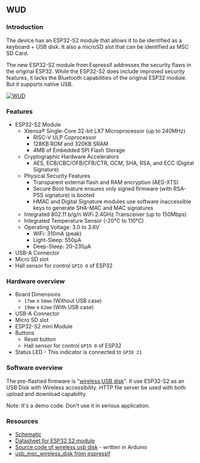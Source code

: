 ## WUD ##

### Introduction ###

The device has an ESP32-S2 module that allows it to be identified as a keyboard + USB disk. It also a microSD slot that can be identified as MSC SD Card.

The new ESP32-S2 module from Espressif addresses the security flaws in the original ESP32. While the ESP32-S2 does include improved security features, it lacks the Bluetooth capabilities of the original ESP32 module. But it supports native USB.

[![WUD](https://i1.aprbrother.com/wud-1.jpg-640.jpg)](https://i1.aprbrother.com/wud-1.jpg)

### Features ### 

* ESP32-S2 Module
  * Xtensa® Single-Core 32-bit LX7 Microprocessor (up to 240MHz)
    * RISC-V ULP Coprocessor
    * 128KB ROM and 320KB SRAM
    * 4MB of Embedded SPI Flash Storage
  * Cryptographic Hardware Accelerators
    * AES, ECB/CBC/OFB/CFB/CTR, GCM, SHA, RSA, and ECC (Digital Signature)
  * Physical Security Features
    * Transparent external flash and RAM encryption (AES-XTS)
    * Secure Boot feature ensures only signed firmware (with RSA-PSS signature) is booted
    * HMAC and Digital Signature modules use software inaccessible keys to generate SHA-MAC and MAC signatures
  * Integrated 802.11 b/g/n WiFi 2.4GHz Transceiver (up to 150Mbps)
  * Integrated Temperature Sensor (-20°C to 110°C)
  * Operating Voltage: 3.0 to 3.6V
    * WiFi: 310mA (peak)
    * Light-Sleep: 550µA
    * Deep-Sleep: 20-235µA
* USB-A Connector
* Micro SD slot
* Hall sensor for control `GPIO 0` of ESP32

### Hardware overview ### 

* Board Dimensions 
  * `17mm` x `50mm` (Without USB case)
  * `19mm` x `62mm` (With USB case)
* USB-A Connector
* Micro SD slot
* ESP32-S2 mini Module
* Buttons
  * Reset button
  * Hall sensor for control `GPIO 0` of ESP32
* Status LED - This indicator is connected to `GPIO 21`

### Software overview ###

The pre-flashed firmware is "[wireless USB disk](https://github.com/volca/wireless_usb_disk)". It use ESP32-S2 as an USB Disk with Wireless accessibility. HTTP file server be used with both upload and download capability.

Note: It's a demo code. Don't use it in serious application.

### Resources ###

* [Schematic](https://github.com/AprilBrother/ab-hardware/blob/master/wud/wud.pdf)
* [Datasheet for ESP32 S2 module](https://www.espressif.com/sites/default/files/documentation/esp32-s2-mini-1_esp32-s2-mini-1u_datasheet_en.pdf)
* [Source code of wireless usb disk](https://github.com/volca/wireless_usb_disk) - written in Arduino 
* [usb_msc_wireless_disk from espressif](https://github.com/espressif/esp-iot-solution/tree/usb/add_usb_solutions/examples/usb/device/usb_msc_wireless_disk)
